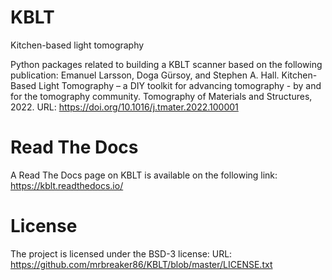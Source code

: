 # KBLT
Kitchen-based light tomography

Python packages related to building a KBLT scanner based on the following publication:
Emanuel Larsson, Doga Gürsoy, and Stephen A. Hall. Kitchen-Based Light Tomography – a DIY toolkit for advancing tomography - by and for the tomography community. Tomography of Materials and Structures, 2022.
URL: https://doi.org/10.1016/j.tmater.2022.100001

# Read The Docs
A Read The Docs page on KBLT is available on the following link:
https://kblt.readthedocs.io/

# License
The project is licensed under the BSD-3 license:
URL: https://github.com/mrbreaker86/KBLT/blob/master/LICENSE.txt
